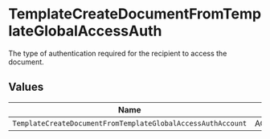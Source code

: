 # TemplateCreateDocumentFromTemplateGlobalAccessAuth

The type of authentication required for the recipient to access the document.


## Values

| Name                                                        | Value                                                       |
| ----------------------------------------------------------- | ----------------------------------------------------------- |
| `TemplateCreateDocumentFromTemplateGlobalAccessAuthAccount` | ACCOUNT                                                     |